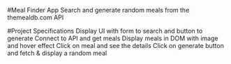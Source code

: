#Meal Finder App
Search and generate random meals from the themealdb.com API

#Project Specifications
Display UI with form to search and button to generate
Connect to API and get meals
Display meals in DOM with image and hover effect
Click on meal and see the details
Click on generate button and fetch & display a random meal
